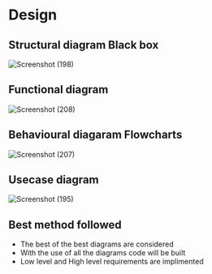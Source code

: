 # Design

## Structural diagram Black box
![Screenshot (198)](https://user-images.githubusercontent.com/42509490/153348755-d2583dae-5560-4f6e-b13c-ab75afec00ac.png)
 
## Functional diagram
![Screenshot (208)](https://user-images.githubusercontent.com/42509490/153705708-c588a4fc-c9a4-4606-9036-84a72da7d91b.png)

## Behavioural diagaram Flowcharts
![Screenshot (207)](https://user-images.githubusercontent.com/42509490/153705620-98496a79-70c6-4291-aa63-8883d120d18f.png)

## Usecase diagram
![Screenshot (195)](https://user-images.githubusercontent.com/42509490/153346897-d2576243-e63c-49e8-82ce-f44e833a7052.png)

## Best method followed

* The best of the best diagrams are considered
* With the use of all the diagrams code will be built
* Low level and High level requirements are implimented

